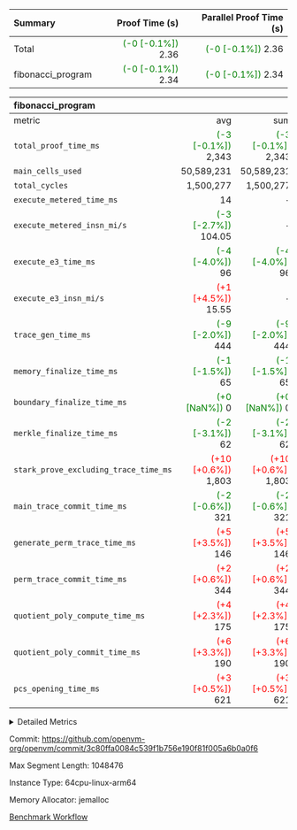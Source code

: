 | Summary | Proof Time (s) | Parallel Proof Time (s) |
|:---|---:|---:|
| Total | <span style='color: green'>(-0 [-0.1%])</span> 2.36 | <span style='color: green'>(-0 [-0.1%])</span> 2.36 |
| fibonacci_program | <span style='color: green'>(-0 [-0.1%])</span> 2.34 | <span style='color: green'>(-0 [-0.1%])</span> 2.34 |


| fibonacci_program |||||
|:---|---:|---:|---:|---:|
|metric|avg|sum|max|min|
| `total_proof_time_ms ` | <span style='color: green'>(-3 [-0.1%])</span> 2,343 | <span style='color: green'>(-3 [-0.1%])</span> 2,343 | <span style='color: green'>(-3 [-0.1%])</span> 2,343 | <span style='color: green'>(-3 [-0.1%])</span> 2,343 |
| `main_cells_used     ` |  50,589,231 |  50,589,231 |  50,589,231 |  50,589,231 |
| `total_cycles        ` |  1,500,277 |  1,500,277 |  1,500,277 |  1,500,277 |
| `execute_metered_time_ms` |  14 | -          | -          | -          |
| `execute_metered_insn_mi/s` | <span style='color: green'>(-3 [-2.7%])</span> 104.05 | -          | <span style='color: green'>(-3 [-2.7%])</span> 104.05 | <span style='color: green'>(-3 [-2.7%])</span> 104.05 |
| `execute_e3_time_ms  ` | <span style='color: green'>(-4 [-4.0%])</span> 96 | <span style='color: green'>(-4 [-4.0%])</span> 96 | <span style='color: green'>(-4 [-4.0%])</span> 96 | <span style='color: green'>(-4 [-4.0%])</span> 96 |
| `execute_e3_insn_mi/s` | <span style='color: red'>(+1 [+4.5%])</span> 15.55 | -          | <span style='color: red'>(+1 [+4.5%])</span> 15.55 | <span style='color: red'>(+1 [+4.5%])</span> 15.55 |
| `trace_gen_time_ms   ` | <span style='color: green'>(-9 [-2.0%])</span> 444 | <span style='color: green'>(-9 [-2.0%])</span> 444 | <span style='color: green'>(-9 [-2.0%])</span> 444 | <span style='color: green'>(-9 [-2.0%])</span> 444 |
| `memory_finalize_time_ms` | <span style='color: green'>(-1 [-1.5%])</span> 65 | <span style='color: green'>(-1 [-1.5%])</span> 65 | <span style='color: green'>(-1 [-1.5%])</span> 65 | <span style='color: green'>(-1 [-1.5%])</span> 65 |
| `boundary_finalize_time_ms` | <span style='color: green'>(+0 [NaN%])</span> 0 | <span style='color: green'>(+0 [NaN%])</span> 0 | <span style='color: green'>(+0 [NaN%])</span> 0 | <span style='color: green'>(+0 [NaN%])</span> 0 |
| `merkle_finalize_time_ms` | <span style='color: green'>(-2 [-3.1%])</span> 62 | <span style='color: green'>(-2 [-3.1%])</span> 62 | <span style='color: green'>(-2 [-3.1%])</span> 62 | <span style='color: green'>(-2 [-3.1%])</span> 62 |
| `stark_prove_excluding_trace_time_ms` | <span style='color: red'>(+10 [+0.6%])</span> 1,803 | <span style='color: red'>(+10 [+0.6%])</span> 1,803 | <span style='color: red'>(+10 [+0.6%])</span> 1,803 | <span style='color: red'>(+10 [+0.6%])</span> 1,803 |
| `main_trace_commit_time_ms` | <span style='color: green'>(-2 [-0.6%])</span> 321 | <span style='color: green'>(-2 [-0.6%])</span> 321 | <span style='color: green'>(-2 [-0.6%])</span> 321 | <span style='color: green'>(-2 [-0.6%])</span> 321 |
| `generate_perm_trace_time_ms` | <span style='color: red'>(+5 [+3.5%])</span> 146 | <span style='color: red'>(+5 [+3.5%])</span> 146 | <span style='color: red'>(+5 [+3.5%])</span> 146 | <span style='color: red'>(+5 [+3.5%])</span> 146 |
| `perm_trace_commit_time_ms` | <span style='color: red'>(+2 [+0.6%])</span> 344 | <span style='color: red'>(+2 [+0.6%])</span> 344 | <span style='color: red'>(+2 [+0.6%])</span> 344 | <span style='color: red'>(+2 [+0.6%])</span> 344 |
| `quotient_poly_compute_time_ms` | <span style='color: red'>(+4 [+2.3%])</span> 175 | <span style='color: red'>(+4 [+2.3%])</span> 175 | <span style='color: red'>(+4 [+2.3%])</span> 175 | <span style='color: red'>(+4 [+2.3%])</span> 175 |
| `quotient_poly_commit_time_ms` | <span style='color: red'>(+6 [+3.3%])</span> 190 | <span style='color: red'>(+6 [+3.3%])</span> 190 | <span style='color: red'>(+6 [+3.3%])</span> 190 | <span style='color: red'>(+6 [+3.3%])</span> 190 |
| `pcs_opening_time_ms ` | <span style='color: red'>(+3 [+0.5%])</span> 621 | <span style='color: red'>(+3 [+0.5%])</span> 621 | <span style='color: red'>(+3 [+0.5%])</span> 621 | <span style='color: red'>(+3 [+0.5%])</span> 621 |



<details>
<summary>Detailed Metrics</summary>

|  | keygen_time_ms | commit_exe_time_ms | app proof_time_ms |
| --- | --- | --- |
|  | 242 | 5 | 6,488 | 

| group | num_segments | memory_to_vec_partition_time_ms | insns | fri.log_blowup | execute_segment_time_ms | execute_metered_time_ms | execute_metered_insn_mi/s |
| --- | --- | --- | --- | --- | --- | --- | --- |
| fibonacci_program | 1 | 24 | 1,500,278 | 1 | 5,926 | 14 | 104.05 | 

| group | air_name | quotient_deg | interactions | constraints |
| --- | --- | --- | --- | --- |
| fibonacci_program | AccessAdapterAir<16> | 2 | 5 | 12 | 
| fibonacci_program | AccessAdapterAir<2> | 2 | 5 | 12 | 
| fibonacci_program | AccessAdapterAir<32> | 2 | 5 | 12 | 
| fibonacci_program | AccessAdapterAir<4> | 2 | 5 | 12 | 
| fibonacci_program | AccessAdapterAir<8> | 2 | 5 | 12 | 
| fibonacci_program | BitwiseOperationLookupAir<8> | 2 | 2 | 4 | 
| fibonacci_program | MemoryMerkleAir<8> | 2 | 4 | 39 | 
| fibonacci_program | PersistentBoundaryAir<8> | 2 | 3 | 7 | 
| fibonacci_program | PhantomAir | 2 | 3 | 5 | 
| fibonacci_program | Poseidon2PeripheryAir<BabyBearParameters>, 1> | 2 | 1 | 286 | 
| fibonacci_program | ProgramAir | 1 | 1 | 4 | 
| fibonacci_program | RangeTupleCheckerAir<2> | 1 | 1 | 4 | 
| fibonacci_program | Rv32HintStoreAir | 2 | 18 | 28 | 
| fibonacci_program | VariableRangeCheckerAir | 1 | 1 | 4 | 
| fibonacci_program | VmAirWrapper<Rv32BaseAluAdapterAir, BaseAluCoreAir<4, 8> | 2 | 20 | 37 | 
| fibonacci_program | VmAirWrapper<Rv32BaseAluAdapterAir, LessThanCoreAir<4, 8> | 2 | 18 | 40 | 
| fibonacci_program | VmAirWrapper<Rv32BaseAluAdapterAir, ShiftCoreAir<4, 8> | 2 | 24 | 91 | 
| fibonacci_program | VmAirWrapper<Rv32BranchAdapterAir, BranchEqualCoreAir<4> | 2 | 11 | 20 | 
| fibonacci_program | VmAirWrapper<Rv32BranchAdapterAir, BranchLessThanCoreAir<4, 8> | 2 | 13 | 35 | 
| fibonacci_program | VmAirWrapper<Rv32CondRdWriteAdapterAir, Rv32JalLuiCoreAir> | 2 | 10 | 18 | 
| fibonacci_program | VmAirWrapper<Rv32JalrAdapterAir, Rv32JalrCoreAir> | 2 | 16 | 20 | 
| fibonacci_program | VmAirWrapper<Rv32LoadStoreAdapterAir, LoadSignExtendCoreAir<4, 8> | 2 | 18 | 33 | 
| fibonacci_program | VmAirWrapper<Rv32LoadStoreAdapterAir, LoadStoreCoreAir<4> | 2 | 17 | 40 | 
| fibonacci_program | VmAirWrapper<Rv32MultAdapterAir, DivRemCoreAir<4, 8> | 2 | 25 | 84 | 
| fibonacci_program | VmAirWrapper<Rv32MultAdapterAir, MulHCoreAir<4, 8> | 2 | 24 | 31 | 
| fibonacci_program | VmAirWrapper<Rv32MultAdapterAir, MultiplicationCoreAir<4, 8> | 2 | 19 | 19 | 
| fibonacci_program | VmAirWrapper<Rv32RdWriteAdapterAir, Rv32AuipcCoreAir> | 2 | 12 | 14 | 
| fibonacci_program | VmConnectorAir | 2 | 5 | 11 | 

| group | air_name | segment | rows | prep_cols | perm_cols | main_cols | cells |
| --- | --- | --- | --- | --- | --- | --- | --- |
| fibonacci_program | AccessAdapterAir<8> | 0 | 128 |  | 16 | 17 | 4,224 | 
| fibonacci_program | BitwiseOperationLookupAir<8> | 0 | 65,536 | 3 | 8 | 2 | 655,360 | 
| fibonacci_program | MemoryMerkleAir<8> | 0 | 512 |  | 16 | 32 | 24,576 | 
| fibonacci_program | PersistentBoundaryAir<8> | 0 | 128 |  | 12 | 20 | 4,096 | 
| fibonacci_program | PhantomAir | 0 | 1 |  | 12 | 6 | 18 | 
| fibonacci_program | Poseidon2PeripheryAir<BabyBearParameters>, 1> | 0 | 256 |  | 8 | 300 | 78,848 | 
| fibonacci_program | ProgramAir | 0 | 8,192 |  | 8 | 10 | 147,456 | 
| fibonacci_program | RangeTupleCheckerAir<2> | 0 | 524,288 | 2 | 8 | 1 | 4,718,592 | 
| fibonacci_program | Rv32HintStoreAir | 0 | 4 |  | 44 | 32 | 304 | 
| fibonacci_program | VariableRangeCheckerAir | 0 | 262,144 | 2 | 8 | 1 | 2,359,296 | 
| fibonacci_program | VmAirWrapper<Rv32BaseAluAdapterAir, BaseAluCoreAir<4, 8> | 0 | 1,048,576 |  | 52 | 36 | 92,274,688 | 
| fibonacci_program | VmAirWrapper<Rv32BaseAluAdapterAir, LessThanCoreAir<4, 8> | 0 | 524,288 |  | 40 | 37 | 40,370,176 | 
| fibonacci_program | VmAirWrapper<Rv32BranchAdapterAir, BranchEqualCoreAir<4> | 0 | 262,144 |  | 28 | 26 | 14,155,776 | 
| fibonacci_program | VmAirWrapper<Rv32BranchAdapterAir, BranchLessThanCoreAir<4, 8> | 0 | 8 |  | 32 | 32 | 512 | 
| fibonacci_program | VmAirWrapper<Rv32CondRdWriteAdapterAir, Rv32JalLuiCoreAir> | 0 | 131,072 |  | 28 | 18 | 6,029,312 | 
| fibonacci_program | VmAirWrapper<Rv32JalrAdapterAir, Rv32JalrCoreAir> | 0 | 32 |  | 36 | 28 | 2,048 | 
| fibonacci_program | VmAirWrapper<Rv32LoadStoreAdapterAir, LoadStoreCoreAir<4> | 0 | 128 |  | 52 | 41 | 11,904 | 
| fibonacci_program | VmAirWrapper<Rv32RdWriteAdapterAir, Rv32AuipcCoreAir> | 0 | 16 |  | 28 | 20 | 768 | 
| fibonacci_program | VmConnectorAir | 0 | 2 | 1 | 16 | 5 | 42 | 

| group | segment | trace_gen_time_ms | total_proof_time_ms | total_cycles | total_cells | stark_prove_excluding_trace_time_ms | quotient_poly_compute_time_ms | quotient_poly_commit_time_ms | prove_segment_time_ms | perm_trace_commit_time_ms | pcs_opening_time_ms | merkle_finalize_time_ms | memory_to_vec_partition_time_ms | memory_finalize_time_ms | main_trace_commit_time_ms | main_cells_used | insns | generate_perm_trace_time_ms | execute_e3_time_ms | execute_e3_insn_mi/s | boundary_finalize_time_ms |
| --- | --- | --- | --- | --- | --- | --- | --- | --- | --- | --- | --- | --- | --- | --- | --- | --- | --- | --- | --- | --- | --- |
| fibonacci_program | 0 | 444 | 2,343 | 1,500,277 | 160,837,996 | 1,803 | 175 | 190 | 1,976 | 344 | 621 | 62 | 25 | 65 | 321 | 50,589,231 | 1,500,278 | 146 | 96 | 15.55 | 0 | 

| group | segment | trace_height_constraint | weighted_sum | threshold |
| --- | --- | --- | --- | --- |
| fibonacci_program | 0 | 0 | 3,932,542 | 2,013,265,921 | 
| fibonacci_program | 0 | 1 | 10,749,400 | 2,013,265,921 | 
| fibonacci_program | 0 | 2 | 1,966,271 | 2,013,265,921 | 
| fibonacci_program | 0 | 3 | 10,749,532 | 2,013,265,921 | 
| fibonacci_program | 0 | 4 | 1,664 | 2,013,265,921 | 
| fibonacci_program | 0 | 5 | 640 | 2,013,265,921 | 
| fibonacci_program | 0 | 6 | 7,209,100 | 2,013,265,921 | 
| fibonacci_program | 0 | 7 |  | 2,013,265,921 | 
| fibonacci_program | 0 | 8 | 35,535,101 | 2,013,265,921 | 

</details>


Commit: https://github.com/openvm-org/openvm/commit/3c80ffa0084c539f1b756e190f81f005a6b0a0f6

Max Segment Length: 1048476

Instance Type: 64cpu-linux-arm64

Memory Allocator: jemalloc

[Benchmark Workflow](https://github.com/openvm-org/openvm/actions/runs/16375906656)
